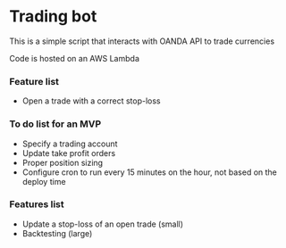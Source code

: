 # Trading bot

This is a simple script that interacts with OANDA API to trade currencies

Code is hosted on an AWS Lambda

### Feature list

- Open a trade with a correct stop-loss

### To do list for an MVP

- Specify a trading account
- Update take profit orders
- Proper position sizing
- Configure cron to run every 15 minutes on the hour, not based on the deploy time

### Features list

- Update a stop-loss of an open trade (small)
- Backtesting (large)
